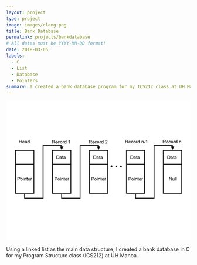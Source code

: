 ```yaml
---
layout: project
type: project
image: images/clang.png
title: Bank Database
permalink: projects/bankdatabase
# All dates must be YYYY-MM-DD format!
date: 2018-03-05
labels:
  - C
  - List
  - Database
  - Pointers
summary: I created a bank database program for my ICS212 class at UH Manoa in C using a linked list.
---
```


<div class="ui small rounded images">
  <img src="../images/linkedlist.gif">
</div>

Using a linked list as the main data structure, I created a bank database in C for my Program Structure class (ICS212) at UH Manoa. 
